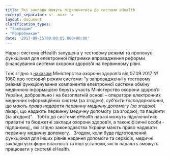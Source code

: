 ```yaml
---
title: Які заклади можуть підключитись до системи eHealth
excerpt_separator: <!--more-->
layout: document
clarification_types:
- "Закладам"
- "Розробникам"
date: '2017-09-15T00:00:05.000+00:00'
---
```


Наразі система eHealth запущена у тестовому режимі та пропонує функціонал для електронної підтримки<!--more--> впровадження реформи фінансування системи охорони здоров’я на первинному рівні.

Тож згідно з [наказом](http://portal.ehealth.world/uploads/2017/09/15/dn-20170907-1060.pdf) Міністерства охорони здоров’я від 07.09.2017 № 1060 про тестовий режим системи:
“у запровадженні у тестовому режимі функціонування компонентів електронної системи обміну медичною інформацією беруть участь Міністерство охорони здоров’я України, добровільно і на безоплатній основі – оператори електронних медичних інформаційних систем (за згодою), *суб’єкти господарювання, що мають право надавати первинну медичну допомогу (за згодою)*, лікарі, що надають первинну медичну допомогу (за згодою), та пацієнти (за згодою)”.
 
Тобто до системи eHealth наразі можуть підключитись приватні та бюджетні заклади охорони здоров’я, а також фізичні особи - підприємці,, які згідно законодавства України мають право надавати первинну медичну допомогу.
 
Згодом, коли буде підготовлений функціонал для інших рівнів надання допомоги та сервісів, медичні заклади усіх форм власності та інші установи, які їх надають зможуть працювати у системі eHealth.
